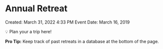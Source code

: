# Annual Retreat

Created: March 31, 2022 4:33 PM
Event Date: March 16, 2019

<aside>
💡 Plan your a trip here! 

**Pro Tip:** Keep track of past retreats in a database at the bottom of the page.

</aside>